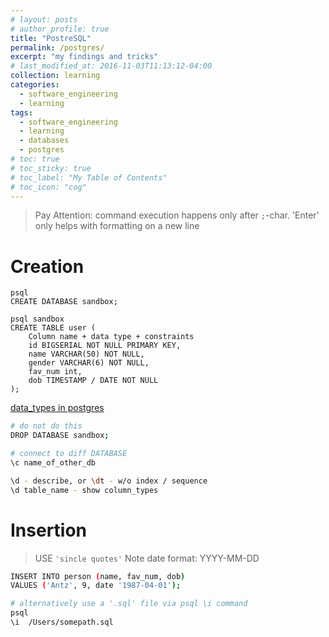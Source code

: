 ```yaml
---
# layout: posts
# author_profile: true
title: "PostreSQL"
permalink: /postgres/
excerpt: "my findings and tricks"
# last_modified_at: 2016-11-03T11:13:12-04:00
collection: learning
categories:
  - software_engineering
  - learning
tags:
  - software_engineering
  - learning
  - databases
  - postgres
# toc: true
# toc_sticky: true
# toc_label: "My Table of Contents"
# toc_icon: "cog"
---
```


> Pay Attention: command execution happens only after `;`-char. 'Enter' only helps with formatting on a new line

# Creation

```
psql
CREATE DATABASE sandbox;

psql sandbox
CREATE TABLE user (
    Column name + data type + constraints
    id BIGSERIAL NOT NULL PRIMARY KEY,
    name VARCHAR(50) NOT NULL,
    gender VARCHAR(6) NOT NULL,
    fav_num int,
    dob TIMESTAMP / DATE NOT NULL
);
```
[data_types in postgres](https://www.postgresql.org/docs/current/datatype.html)


```sh
# do not do this
DROP DATABASE sandbox;

# connect to diff DATABASE
\c name_of_other_db

\d - describe, or \dt - w/o index / sequence
\d table_name - show column_types

```

# Insertion

> USE `'sincle quotes'`
> Note date format: YYYY-MM-DD

```sh
INSERT INTO person (name, fav_num, dob)
VALUES ('Antz', 9, date '1987-04-01');

# alternatively use a '.sql' file via psql \i command
psql
\i  /Users/somepath.sql
```
